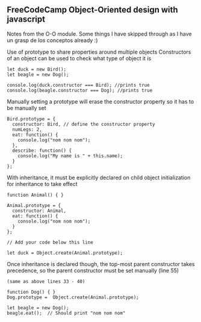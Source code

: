 ## FreeCodeCamp Object-Oriented design with javascript
Notes from the O-O module. Some things I have skipped through as I have un grasp de los conceptos already :)

Use of prototype to share properties around multiple objects
Constructors of an object can be used to check what type of object it is

```
let duck = new Bird();
let beagle = new Dog();

console.log(duck.constructor === Bird); //prints true
console.log(beagle.constructor === Dog); //prints true
```

Manually setting a prototype will erase the constructor property so it has to be manually set 

```
Bird.prototype = {
  constructor: Bird, // define the constructor property
  numLegs: 2,
  eat: function() {
    console.log("nom nom nom");
  },
  describe: function() {
    console.log("My name is " + this.name);
  }
};
```

With inheritance, it must be explicitly declared on child object initialization for inheritance to take effect

```
function Animal() { }

Animal.prototype = {
  constructor: Animal, 
  eat: function() {
    console.log("nom nom nom");
  }
};

// Add your code below this line

let duck = Object.create(Animal.prototype);

```

Once inheritance is declared though, the top-most parent constructor takes precedence, so the parent constructor must be set manually (line 55)
```
(same as above lines 33 - 40)

function Dog() { }
Dog.prototype =  Object.create(Animal.prototype);

let beagle = new Dog();
beagle.eat();  // Should print "nom nom nom"
``` 
